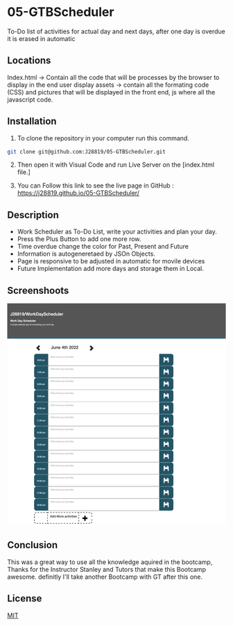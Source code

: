 # 05-GTBScheduler
To-Do list of activities for actual day and next days, after one day is overdue it is erased in automatic



## Locations 

Index.html -> Contain all the code that will be processes by the browser to display in the end user display assets -> contain all the formating code (CSS) and pictures that will be displayed in the front end, js where all the javascript code.

## Installation

1. To clone the repository in your computer run this command.

```bash
git clone git@github.com:J28819/05-GTBScheduler.git

```

2. Then open it with Visual Code and run Live Server on the [index.html file.]

3. You can Follow this link to see the live page in GitHub : https://j28819.github.io/05-GTBScheduler/


## Description

- Work Scheduler as To-Do List, write your activities and plan your day.
- Press the Plus Button to add one more row.
- Time overdue change the color for Past, Present and Future
- Information is autogeneretaed by JSOn Objects.
- Page is responsive to be adjusted in automatic for movile devices
- Future Implementation add more days and storage them in Local.






## Screenshoots

![My animated logo](assets/readme-pics/overview.png.png)

## Conclusion 

This was a great way to use all the knowledge aquired in the bootcamp, Thanks for the Instructor Stanley and Tutors that make this Bootcamp awesome. definitly I'll take another Bootcamp with GT after this one. 


## License
[MIT](https://choosealicense.com/licenses/mit/)
